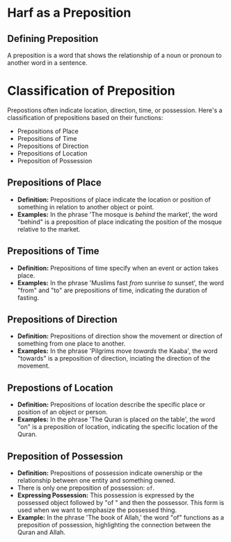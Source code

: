 # Harf as a Preposition

## Defining Preposition
A preposition is a word that shows the relationship of a noun or pronoun to another word in a sentence.

# Classification of Preposition 
Prepostions often indicate location, direction, time, or possession. Here's a classification of prepositions based on their functions:
- Prepositions of Place
- Prepositions of Time
- Prepositions of Direction
- Prepositions of Location
- Preposition of Possession

## Prepositions of Place
- **Definition:** Prepositions of place indicate the location or position of something in relation to another object or point.
- **Examples:** In the phrase 'The mosque is *behind* the market', the word "behind" is a preposition of place indicating the position of the mosque relative to the market.

## Prepositions of Time
- **Definition:** Prepositions of time specify when an event or action takes place.
- **Examples:** In the phrase 'Muslims fast *from* sunrise *to* sunset', the word "from" and "to" are prepositions of time, indicating the duration of fasting.

## Prepositions of Direction
- **Definition:** Prepositions of direction show the movement or direction of something from one place to another.
- **Examples:** In the phrase 'Pilgrims move *towards* the Kaaba', the word "towards" is a preposition of direction, inciating the direction of the movement.

## Prepostions of Location
- **Definition:** Prepositions of location describe the specific place or position of an object or person.
- **Examples:** In the phrase 'The Quran is placed *on* the table', the word "on" is a preposition of location, indicating the specific location of the Quran.

## Preposition of Possession
- **Definition:** Prepositions of possession indicate ownership or the relationship between one entity and something owned.
- There is only one preposition of possession: `of`.
- **Expressing Possession:** This possession is expressed by the possessed object followed by "of " and then the possessor. This form is used when we want to emphasize the possessed thing.
- **Example:** In the phrase 'The book of Allah,' the word "of" functions as a preposition of possession, highlighting the connection between the Quran and Allah.


